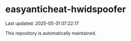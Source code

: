 # easyanticheat-hwidspoofer

Last updated: 2025-05-31 07:22:17

This repository is automatically maintained.
